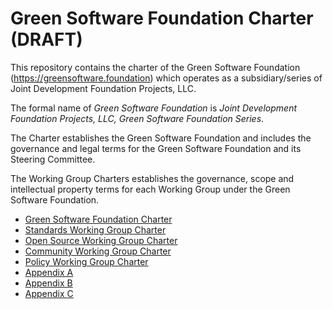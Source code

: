 # Green Software Foundation Charter (DRAFT)

This repository contains the charter of the Green Software Foundation (https://greensoftware.foundation) which operates as a
subsidiary/series of Joint Development Foundation Projects, LLC.

The formal name of *Green Software Foundation* is *Joint Development Foundation Projects, LLC, Green Software Foundation Series*.

The Charter establishes the Green Software Foundation and includes the governance and legal terms for the Green Software Foundation and its Steering Committee.

The Working Group Charters establishes the governance, scope and intellectual property terms for each Working Group under the Green Software Foundation.

- [Green Software Foundation Charter](./charter.md#project-charter)
- [Standards Working Group Charter](./charter.md#standards-working-group-charter)
- [Open Source Working Group Charter](./charter.md#open-source-working-group-charter)
- [Community Working Group Charter](./charter.md#community-working-group-charter)
- [Policy Working Group Charter](./charter.md#policy-working-group-charter)
- [Appendix A](./charter.md#appendix-a)
- [Appendix B](./charter.md#appendix-b)
- [Appendix C](./charter.md#appendix-c)

